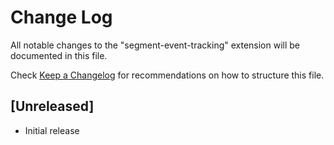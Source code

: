# Change Log

All notable changes to the "segment-event-tracking" extension will be documented in this file.

Check [Keep a Changelog](http://keepachangelog.com/) for recommendations on how to structure this file.

## [Unreleased]

- Initial release